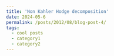 ```yaml
---
title: 'Non Kahler Hodge decomposition'
date: 2024-05-6
permalink: /posts/2012/08/blog-post-4/
tags:
  - cool posts
  - category1
  - category2
---
```

